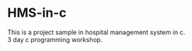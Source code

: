 # HMS-in-c
This is a project sample in hospital management system in c.
<br>
3 day c programming workshop.
